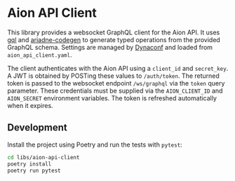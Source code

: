 # Aion API Client

This library provides a websocket GraphQL client for the Aion API. It uses
[gql](https://gql.readthedocs.io/) and [ariadne-codegen](https://ariadnegraphql.org/docs/ariadne-codegen)
to generate typed operations from the provided GraphQL schema. Settings are
managed by [Dynaconf](https://www.dynaconf.com/) and loaded from
`aion_api_client.yaml`.

The client authenticates with the Aion API using a `client_id` and `secret_key`.
A JWT is obtained by POSTing these values to `/auth/token`. The returned token is
passed to the websocket endpoint `/ws/graphql` via the `token` query parameter.
These credentials must be supplied via the `AION_CLIENT_ID` and `AION_SECRET`
environment variables. The token is refreshed automatically when it expires.

## Development

Install the project using Poetry and run the tests with `pytest`:

```bash
cd libs/aion-api-client
poetry install
poetry run pytest
```
